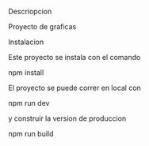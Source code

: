 Descriopcion

Proyecto de graficas

Instalacion

Este proyecto se instala con el comando 

npm install

El proyecto se puede correr en local con

npm run dev

y construir la version de produccion

npm run build